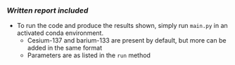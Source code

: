 ### *Written report included*

* To run the code and produce the results shown, simply run `main.py` in an activated conda environment.
    - Cesium-137 and barium-133 are present by default, but more can be added in the same format
    - Parameters are as listed in the `run` method
